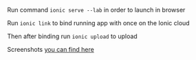Run command `ionic serve --lab` in order to launch in browser

Run `ionic link` to bind running app with once on the Ionic cloud

Then after binding run `ionic upload` to upload

Screenshots [you can find here](https://github.com/BumbuKhan/504-absolutely-essential-words-mobile-app/commit/b474385380f6c9d6f1ea81e907f7f99ce98fdf4a)
